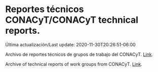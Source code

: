 # Reportes técnicos CONACyT/CONACyT technical reports.

Última actualización/Last update: 2020-11-30T20:26:51-06:00

Archivo de reportes técnicos de grupos de trabajo del CONACyT. [Link](https://coronavirus.conacyt.mx/productos/index.html).

Archive of technical reports of work groups from CONACyT. [Link](https://coronavirus.conacyt.mx/productos/index.html).
